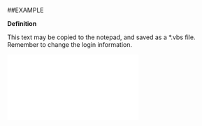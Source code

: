

##EXAMPLE

**Definition**

This text may be copied to the notepad, and saved as a *.vbs file. Remember to change the login information.

![](../../Examples/vbs/SOStatusMonitorValue.Definition.vbs.txt)





